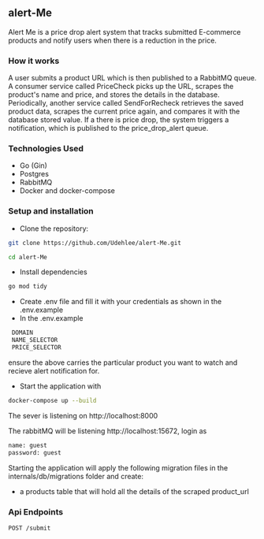 ## alert-Me
Alert Me is a price drop alert system that tracks submitted E-commerce products and notify users when there is a reduction in the price.

### How it works
A user submits a product URL which is then published to a RabbitMQ queue. A consumer service called PriceCheck picks up the URL, scrapes the product's name and price, and stores the details in the database. Periodically, another service called SendForRecheck retrieves the saved product data, scrapes the current price again, and compares it with the database stored value. If a there is price drop, the system triggers a notification, which is published to the price_drop_alert queue.

### Technologies Used

- Go (Gin) 
- Postgres
- RabbitMQ
- Docker and docker-compose

### Setup and installation

- Clone the repository:

```sh 
git clone https://github.com/Udehlee/alert-Me.git
```
```sh
cd alert-Me
 ```
- Install dependencies 
```sh
go mod tidy
```

- Create .env file and fill it with your credentials as shown in the .env.example
- In the  .env.example
```sh
 DOMAIN
 NAME_SELECTOR
 PRICE_SELECTOR
```
ensure the above carries the particular product you want to watch and recieve alert notification for.

- Start the application with
 ```sh
 docker-compose up --build
```
The sever is listening on http://localhost:8000

The rabbitMQ will be listening http://localhost:15672, login as
 ```sh
name: guest
password: guest
```

 Starting the application will apply  the following migration files in the internals/db/migrations folder and create:

- a products table that will hold all the details of the scraped product_url

### Api Endpoints

```sh
POST /submit
```